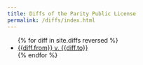 ```yaml
---
title: Diffs of the Parity Public License
permalink: /diffs/index.html
---
```


<ul>
  {% for diff in site.diffs reversed %}
    <li>
      <a href="{{diff.url}}">{{diff.from}} v. {{diff.to}}</a>
    </li>
  {% endfor %}
</ul>
